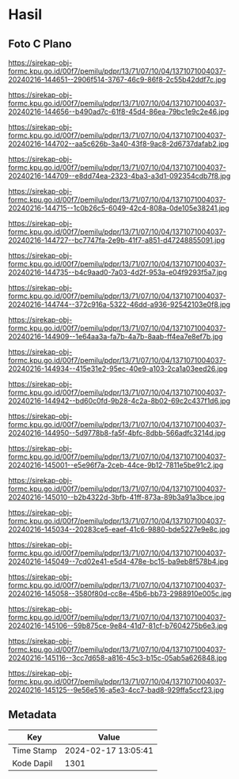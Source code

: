 # Hasil

## Foto C Plano

https://sirekap-obj-formc.kpu.go.id/00f7/pemilu/pdpr/13/71/07/10/04/1371071004037-20240216-144651--2906f514-3767-46c9-86f8-2c55b42ddf7c.jpg

https://sirekap-obj-formc.kpu.go.id/00f7/pemilu/pdpr/13/71/07/10/04/1371071004037-20240216-144656--b490ad7c-61f8-45d4-86ea-79bc1e9c2e46.jpg

https://sirekap-obj-formc.kpu.go.id/00f7/pemilu/pdpr/13/71/07/10/04/1371071004037-20240216-144702--aa5c626b-3a40-43f8-9ac8-2d6737dafab2.jpg

https://sirekap-obj-formc.kpu.go.id/00f7/pemilu/pdpr/13/71/07/10/04/1371071004037-20240216-144709--e8dd74ea-2323-4ba3-a3d1-092354cdb7f8.jpg

https://sirekap-obj-formc.kpu.go.id/00f7/pemilu/pdpr/13/71/07/10/04/1371071004037-20240216-144715--1c0b26c5-6049-42c4-808a-0de105e38241.jpg

https://sirekap-obj-formc.kpu.go.id/00f7/pemilu/pdpr/13/71/07/10/04/1371071004037-20240216-144727--bc7747fa-2e9b-41f7-a851-d47248855091.jpg

https://sirekap-obj-formc.kpu.go.id/00f7/pemilu/pdpr/13/71/07/10/04/1371071004037-20240216-144735--b4c9aad0-7a03-4d2f-953a-e04f9293f5a7.jpg

https://sirekap-obj-formc.kpu.go.id/00f7/pemilu/pdpr/13/71/07/10/04/1371071004037-20240216-144744--372c916a-5322-46dd-a936-92542103e0f8.jpg

https://sirekap-obj-formc.kpu.go.id/00f7/pemilu/pdpr/13/71/07/10/04/1371071004037-20240216-144909--1e64aa3a-fa7b-4a7b-8aab-ff4ea7e8ef7b.jpg

https://sirekap-obj-formc.kpu.go.id/00f7/pemilu/pdpr/13/71/07/10/04/1371071004037-20240216-144934--415e31e2-95ec-40e9-a103-2ca1a03eed26.jpg

https://sirekap-obj-formc.kpu.go.id/00f7/pemilu/pdpr/13/71/07/10/04/1371071004037-20240216-144942--bd60c0fd-9b28-4c2a-8b02-69c2c437f1d6.jpg

https://sirekap-obj-formc.kpu.go.id/00f7/pemilu/pdpr/13/71/07/10/04/1371071004037-20240216-144950--5d9778b8-fa5f-4bfc-8dbb-566adfc3214d.jpg

https://sirekap-obj-formc.kpu.go.id/00f7/pemilu/pdpr/13/71/07/10/04/1371071004037-20240216-145001--e5e96f7a-2ceb-44ce-9b12-7811e5be91c2.jpg

https://sirekap-obj-formc.kpu.go.id/00f7/pemilu/pdpr/13/71/07/10/04/1371071004037-20240216-145010--b2b4322d-3bfb-41ff-873a-89b3a91a3bce.jpg

https://sirekap-obj-formc.kpu.go.id/00f7/pemilu/pdpr/13/71/07/10/04/1371071004037-20240216-145034--20283ce5-eaef-41c6-9880-bde5227e9e8c.jpg

https://sirekap-obj-formc.kpu.go.id/00f7/pemilu/pdpr/13/71/07/10/04/1371071004037-20240216-145049--7cd02e41-e5d4-478e-bc15-ba9eb8f578b4.jpg

https://sirekap-obj-formc.kpu.go.id/00f7/pemilu/pdpr/13/71/07/10/04/1371071004037-20240216-145058--3580f80d-cc8e-45b6-bb73-2988910e005c.jpg

https://sirekap-obj-formc.kpu.go.id/00f7/pemilu/pdpr/13/71/07/10/04/1371071004037-20240216-145106--59b875ce-9e84-41d7-81cf-b7604275b6e3.jpg

https://sirekap-obj-formc.kpu.go.id/00f7/pemilu/pdpr/13/71/07/10/04/1371071004037-20240216-145116--3cc7d658-a816-45c3-b15c-05ab5a626848.jpg

https://sirekap-obj-formc.kpu.go.id/00f7/pemilu/pdpr/13/71/07/10/04/1371071004037-20240216-145125--9e56e516-a5e3-4cc7-bad8-929ffa5ccf23.jpg


## Metadata

| Key        | Value               |
| ---------- | ------------------- |
| Time Stamp | 2024-02-17 13:05:41 |
| Kode Dapil | 1301                |



